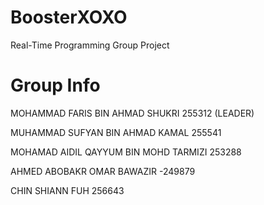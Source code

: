 # BoosterXOXO
Real-Time Programming Group Project

# Group Info

MOHAMMAD FARIS BIN AHMAD SHUKRI 255312 (LEADER)

MUHAMMAD SUFYAN BIN AHMAD KAMAL 255541

MOHAMAD AIDIL QAYYUM BIN MOHD TARMIZI 253288

AHMED ABOBAKR OMAR BAWAZIR -249879

CHIN SHIANN FUH 256643
